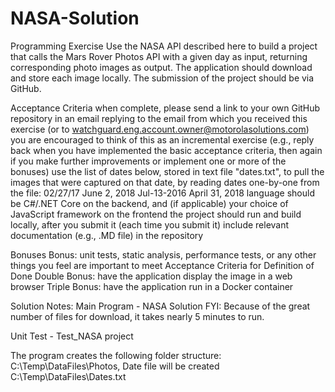 # NASA-Solution
Programming Exercise
Use the NASA API described here to build a project that calls the Mars Rover Photos API with a given day as input, returning corresponding photo images as output. The application should download and store each image locally. The submission of the project should be via GitHub.

Acceptance Criteria
when complete, please send a link to your own GitHub repository in an email replying to the email from which you received this exercise (or to watchguard.eng.account.owner@motorolasolutions.com)
you are encouraged to think of this as an incremental exercise (e.g., reply back when you have implemented the basic acceptance criteria, then again if you make further improvements or implement one or more of the bonuses)
use the list of dates below, stored in text file "dates.txt", to pull the images that were captured on that date, by reading dates one-by-one from the file:
02/27/17
June 2, 2018
Jul-13-2016
April 31, 2018
language should be C#/.NET Core on the backend, and (if applicable) your choice of JavaScript framework on the frontend
the project should run and build locally, after you submit it (each time you submit it)
include relevant documentation (e.g., .MD file) in the repository

Bonuses
Bonus: unit tests, static analysis, performance tests, or any other things you feel are important to meet Acceptance Criteria for Definition of Done
Double Bonus: have the application display the image in a web browser
Triple Bonus: have the application run in a Docker container

Solution Notes:
Main Program - NASA Solution 
FYI: Because of the great number of files for download, it takes nearly 5 minutes to run. 

Unit Test - Test_NASA project

The program creates the following folder structure: C:\Temp\DataFiles\Photos, Date file will be created C:\Temp\DataFiles\Dates.txt
